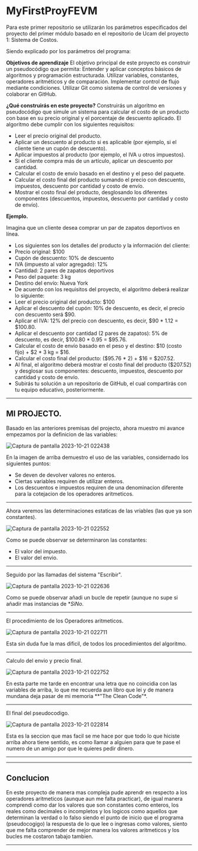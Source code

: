# MyFirstProyFEVM
Para este primer repositorio se utilizarán los parámetros especificados del proyecto del primer módulo basado en el repositorio de Ucam del proyecto 1: Sistema de Costos.

Siendo explicado por los parámetros del programa:

**Objetivos de aprendizaje**
El objetivo principal de este proyecto es construir un pseudocódigo que permita:
Entender y aplicar conceptos básicos de algoritmos y programación estructurada.
Utilizar variables, constantes, operadores aritméticos y de comparación.
Implementar control de flujo mediante condiciones.
Utilizar Git como sistema de control de versiones y colaborar en GitHub.

**¿Qué construirás en este proyecto?**
Construirás un algoritmo en pseudocódigo que simule un sistema para calcular el costo de un producto con base en su precio original y el porcentaje de descuento aplicado. El algoritmo debe cumplir con los siguientes requisitos:

- Leer el precio original del producto.
- Aplicar un descuento al producto si es aplicable (por ejemplo, si el cliente tiene un cupón de descuento).
- Aplicar impuestos al producto (por ejemplo, el IVA u otros impuestos).
- Si el cliente compra más de un artículo, aplicar un descuento por cantidad.
- Calcular el costo de envío basado en el destino y el peso del paquete.
- Calcular el costo final del producto sumando el precio con descuento, impuestos, descuento por cantidad y costo de envío.
- Mostrar el costo final del producto, desglosando los diferentes componentes (descuentos, impuestos, descuento por cantidad y costo de envío).


**Ejemplo.** 

Imagina que un cliente desea comprar un par de zapatos deportivos en línea.
- Los siguientes son los detalles del producto y la información del cliente:
- Precio original: $100
- Cupón de descuento: 10% de descuento
- IVA (impuesto al valor agregado): 12%
- Cantidad: 2 pares de zapatos deportivos
- Peso del paquete: 3 kg
- Destino del envío: Nueva York
- De acuerdo con los requisitos del proyecto, el algoritmo deberá realizar lo siguiente:
- Leer el precio original del producto: $100
- Aplicar el descuento del cupón: 10% de descuento, es decir, el precio con descuento será $90.
- Aplicar el IVA: 12% del precio con descuento, es decir, $90 * 1.12 = $100.80.
- Aplicar el descuento por cantidad (2 pares de zapatos): 5% de descuento, es decir, $100.80 * 0.95 = $95.76.
- Calcular el costo de envío basado en el peso y el destino: $10 (costo fijo) + $2 * 3 kg = $16.
- Calcular el costo final del producto: ($95.76 * 2) + $16 = $207.52.
- Al final, el algoritmo deberá mostrar el costo final del producto ($207.52) y desglosar sus componentes: descuento, impuestos, descuento por cantidad y costo de envío.
- Subirás tu solución a un repositorio de GitHub, el cual compartirás con tu equipo educativo, posteriormente.

---
## MI PROJECTO.

Basado en las anteriores premisas del projecto, ahora muestro mi avance empezamos por la definicion de las variables:


![Captura de pantalla 2023-10-21 022438](https://github.com/FrankVargaz/MyFirstProyFEVM/assets/146491297/b25762d2-f841-45f5-aedd-812abc533f8a)

En la imagen de arriba demuestro el uso de las variables, considernado los siguientes puntos:
- Se deven de devolver valores no enteros.
- Ciertas variables requiren de utilizar enteros.
- Los descuentos e impuestos requiren de una denominacion diferente para la cotejacion de los operadores aritmeticos.

---
Ahora veremos las determinaciones estaticas de las vriables (las que ya son constantes).

![Captura de pantalla 2023-10-21 022552](https://github.com/FrankVargaz/MyFirstProyFEVM/assets/146491297/50337545-541e-4214-ae79-e42c9f25ed50)



Como se puede observar se determinaron las constantes:
- El valor del impuesto.
- El valor del envio.

---

Seguido por las llamadas del sistema "Escribir".

![Captura de pantalla 2023-10-21 022636](https://github.com/FrankVargaz/MyFirstProyFEVM/assets/146491297/4b0a048e-9f56-4458-ba6d-45e16893ad2a)


Como se puede observar añadi un bucle de repetir (aunque no supe si añadir mas instancias de **SiNo*.

---
El procedimiento de los Operadores aritmeticos.


![Captura de pantalla 2023-10-21 022711](https://github.com/FrankVargaz/MyFirstProyFEVM/assets/146491297/55d94e5c-e24a-42ff-8101-22f14e063a95)

Esta sin duda fue la mas dificil, de todos los procedimientos del algoritmo.

---

Calculo del envio y precio final.

![Captura de pantalla 2023-10-21 022752](https://github.com/FrankVargaz/MyFirstProyFEVM/assets/146491297/d23e6fc2-d488-4854-991c-58496ee37049)

En esta parte me tarde en encontrar una letra que no coincidia con las variables de arriba, lo que me recuerda aun libro que lei y de manera mundana deja pasar de mi memoria **"The Clean Code"*.

---

El final del pseudocodigo.

![Captura de pantalla 2023-10-21 022814](https://github.com/FrankVargaz/MyFirstProyFEVM/assets/146491297/a89e1c03-5135-4903-bb19-4622adde9914)

Esta es la seccion que mas facil se me hace por que todo lo que hiciste arriba ahora tiene sentido, es como llamar a alguien para que te pase el numero de un amigo por que le quieres pedir dinero.

---






---

## Conclucion


En este proyecto de manera mas compleja pude aprendr en respecto a los operadores aritmeticos (aunque aun me falta practicar), de igual manera comprendi como dar los valores que son constantes como enteros, los reales como decimales o incompletos y los logicos como aquellos que determinan la verdad o lo falso siendo el punto de inicio que el programa (pseudocogigo) la respuesta de lo que lee o ingresas como valores, siento que me falta comprender de mejor manera los valores aritmeticos y los bucles me costaron tabajo tambien.

---
